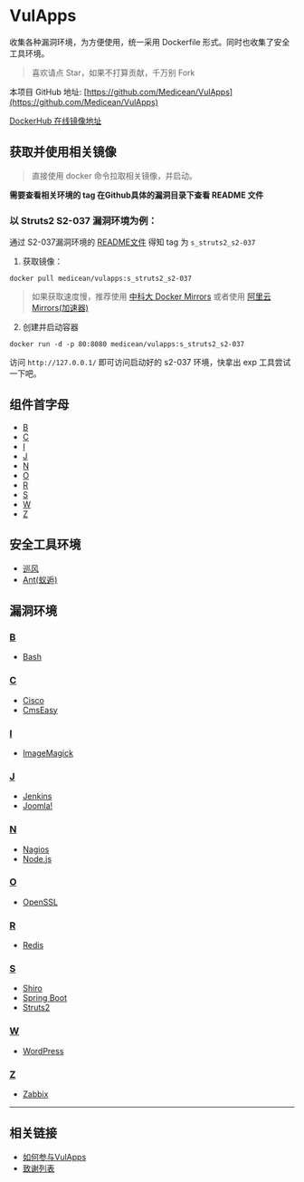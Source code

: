 # VulApps

收集各种漏洞环境，为方便使用，统一采用 Dockerfile 形式。同时也收集了安全工具环境。

> 喜欢请点 Star，如果不打算贡献，千万别 Fork

本项目 GitHub 地址: [https://github.com/Medicean/VulApps](https://github.com/Medicean/VulApps)

[DockerHub 在线镜像地址](https://hub.docker.com/r/medicean/vulapps/)

## 获取并使用相关镜像

> 直接使用 docker 命令拉取相关镜像，并启动。

**需要查看相关环境的 tag 在Github具体的漏洞目录下查看 README 文件**

### 以 Struts2 S2-037 漏洞环境为例：

通过 S2-037漏洞环境的 [README文件](./s/struts2/s2-037/README.md) 得知 tag 为 `s_struts2_s2-037`

1. 获取镜像：

 ```
docker pull medicean/vulapps:s_struts2_s2-037
 ```

 > 如果获取速度慢，推荐使用 [中科大 Docker Mirrors](https://lug.ustc.edu.cn/wiki/mirrors/help/docker) 或者使用 [阿里云 Mirrors(加速器)](https://cr.console.aliyun.com/#/accelerator)

2. 创建并启动容器

 ```
docker run -d -p 80:8080 medicean/vulapps:s_struts2_s2-037
 ```

访问 `http://127.0.0.1/` 即可访问启动好的 s2-037 环境，快拿出 exp 工具尝试一下吧。

## 组件首字母

* [B](#b)
* [C](#c)
* [I](#i)
* [J](#j)
* [N](#n)
* [O](#o)
* [R](#r)
* [S](#s)
* [W](#w)
* [Z](#z)

## 安全工具环境

* [巡风](./tools/xunfeng/)
* [Ant(蚁逅)](./tools/ant/)

## 漏洞环境

### [B](./b/)<div id="b"></div>

* [Bash](./b/bash/)

### [C](./c/)<div id="c"></div>

* [Cisco](./c/cisco/)
* [CmsEasy](./c/cmseasy/)

### [I](./i/)<div id="i"></div>

* [ImageMagick](./i/imagemagick/)

### [J](./j/)<div id="j"></div>

* [Jenkins](./j/jenkins/)
* [Joomla!](./j/joomla/)

### [N](./j/)<div id="n"></div>

* [Nagios](./nagios/)
* [Node.js](./nodejs/)

### [O](./o/)<div id="o"></div>

* [OpenSSL](./o/openssl/)

### [R](./r/)<div id="r"></div>

* [Redis](./r/redis/)

### [S](./s/)<div id="s"></div>

* [Shiro](./s/shiro/)
* [Spring Boot](./s/springboot/)
* [Struts2](./s/struts2/)

### [W](./w/)<div id="w"></div>

* [WordPress](./w/wordpress/)

### [Z](./z/)<div id="z"></div>

* [Zabbix](./z/zabbix/)

---

## 相关链接

* [如何参与VulApps](./.github/CONTRIBUTING.md)
* [致谢列表](./THANKS.md)
